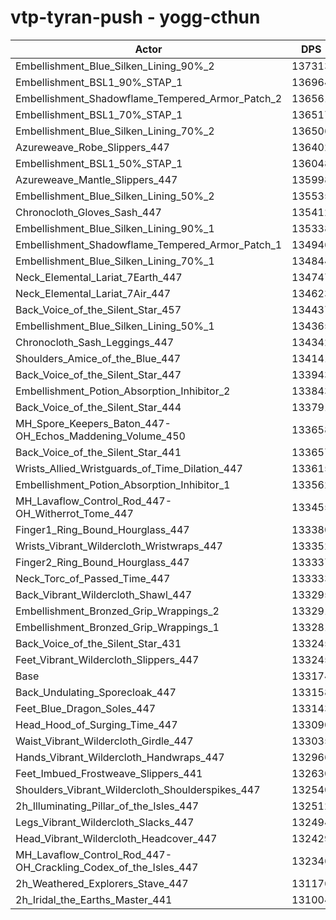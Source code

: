 # vtp-tyran-push - yogg-cthun
| Actor | DPS | Increase |
|---|:---:|:---:|
|Embellishment_Blue_Silken_Lining_90%_2|137313|3.11%|
|Embellishment_BSL1_90%_STAP_1|136964|2.85%|
|Embellishment_Shadowflame_Tempered_Armor_Patch_2|136561|2.54%|
|Embellishment_BSL1_70%_STAP_1|136517|2.51%|
|Embellishment_Blue_Silken_Lining_70%_2|136506|2.50%|
|Azureweave_Robe_Slippers_447|136402|2.42%|
|Embellishment_BSL1_50%_STAP_1|136048|2.16%|
|Azureweave_Mantle_Slippers_447|135998|2.12%|
|Embellishment_Blue_Silken_Lining_50%_2|135535|1.77%|
|Chronocloth_Gloves_Sash_447|135412|1.68%|
|Embellishment_Blue_Silken_Lining_90%_1|135338|1.62%|
|Embellishment_Shadowflame_Tempered_Armor_Patch_1|134946|1.33%|
|Embellishment_Blue_Silken_Lining_70%_1|134844|1.25%|
|Neck_Elemental_Lariat_7Earth_447|134747|1.18%|
|Neck_Elemental_Lariat_7Air_447|134623|1.09%|
|Back_Voice_of_the_Silent_Star_457|134437|0.95%|
|Embellishment_Blue_Silken_Lining_50%_1|134365|0.89%|
|Chronocloth_Sash_Leggings_447|134342|0.88%|
|Shoulders_Amice_of_the_Blue_447|134141|0.73%|
|Back_Voice_of_the_Silent_Star_447|133943|0.58%|
|Embellishment_Potion_Absorption_Inhibitor_2|133843|0.50%|
|Back_Voice_of_the_Silent_Star_444|133791|0.46%|
|MH_Spore_Keepers_Baton_447-OH_Echos_Maddening_Volume_450|133658|0.36%|
|Back_Voice_of_the_Silent_Star_441|133657|0.36%|
|Wrists_Allied_Wristguards_of_Time_Dilation_447|133615|0.33%|
|Embellishment_Potion_Absorption_Inhibitor_1|133562|0.29%|
|MH_Lavaflow_Control_Rod_447-OH_Witherrot_Tome_447|133455|0.21%|
|Finger1_Ring_Bound_Hourglass_447|133380|0.15%|
|Wrists_Vibrant_Wildercloth_Wristwraps_447|133352|0.13%|
|Finger2_Ring_Bound_Hourglass_447|133337|0.12%|
|Neck_Torc_of_Passed_Time_447|133333|0.12%|
|Back_Vibrant_Wildercloth_Shawl_447|133295|0.09%|
|Embellishment_Bronzed_Grip_Wrappings_2|133291|0.09%|
|Embellishment_Bronzed_Grip_Wrappings_1|133281|0.08%|
|Back_Voice_of_the_Silent_Star_431|133245|0.05%|
|Feet_Vibrant_Wildercloth_Slippers_447|133245|0.05%|
|Base|133174|0.00%|
|Back_Undulating_Sporecloak_447|133158|-0.01%|
|Feet_Blue_Dragon_Soles_447|133143|-0.02%|
|Head_Hood_of_Surging_Time_447|133090|-0.06%|
|Waist_Vibrant_Wildercloth_Girdle_447|133035|-0.10%|
|Hands_Vibrant_Wildercloth_Handwraps_447|132966|-0.16%|
|Feet_Imbued_Frostweave_Slippers_441|132630|-0.41%|
|Shoulders_Vibrant_Wildercloth_Shoulderspikes_447|132540|-0.48%|
|2h_Illuminating_Pillar_of_the_Isles_447|132512|-0.50%|
|Legs_Vibrant_Wildercloth_Slacks_447|132494|-0.51%|
|Head_Vibrant_Wildercloth_Headcover_447|132429|-0.56%|
|MH_Lavaflow_Control_Rod_447-OH_Crackling_Codex_of_the_Isles_447|132346|-0.62%|
|2h_Weathered_Explorers_Stave_447|131176|-1.50%|
|2h_Iridal_the_Earths_Master_441|131004|-1.63%|
